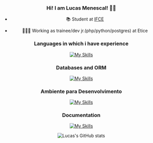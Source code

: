 <center>

### Hi! I am Lucas Menescal!  👋🤖
 - 📚 Student at [IFCE](https://ifce.edu.br/)

 - 🧑🏻‍💻 Working as trainee/dev jr.(php/python/postgres) at Etice


### Languages in which i have experience
[![My Skills](https://skillicons.dev/icons?i=html,js,css,php,tailwindcss,react,java,hibernate,jsf2)](https://skillicons.dev)

### Databases and ORM
[![My Skills](https://skillicons.dev/icons?i=postgres,mysql,redis)](https://skillicons.dev)

### Ambiente para Desenvolvimento
[![My Skills](https://skillicons.dev/icons?i=docker)](https://skillicons.dev)

### Documentation 
[![My Skills](https://skillicons.dev/icons?i=postman)](https://skillicons.dev)





![Lucas's GitHub stats](https://github-readme-stats.vercel.app/api?username=lucasmenescal&show_icons=true&count_private=true)

</center>
